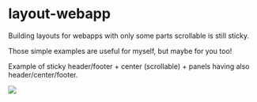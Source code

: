 # layout-webapp

Building layouts for webapps with only some parts scrollable is still sticky.

Those simple examples are useful for myself, but maybe for you too!


Example of sticky header/footer + center (scrollable) + panels having also header/center/footer.

![](https://user-images.githubusercontent.com/446128/180865297-3894cb8d-d0cd-4d54-911a-9a7fe88c0cab.png)
